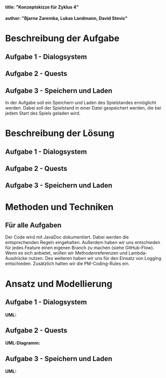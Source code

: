 #### title: "Konzeptskizze für Zyklus 4"

#### author: "Bjarne Zaremba, Lukas Landmann, David Stevic"

# Beschreibung der Aufgabe

## Aufgabe 1 - Dialogsystem



## Aufgabe 2 - Quests



## Aufgabe 3 - Speichern und Laden

In der Aufgabe soll ein Speichern und Laden des Spielstandes ermöglicht werden. Dabei soll der Spielstand in einer Datei gespeichert werden, die bei jedem Start des Spiels geladen wird.



# Beschreibung der Lösung

## Aufgabe 1 - Dialogsystem



## Aufgabe 2 - Quests



## Aufgabe 3 - Speichern und Laden



# Methoden und Techniken

## Für alle Aufgaben

Der Code wird mit JavaDoc dokumentiert. Dabei werden die entsprechenden Regeln eingehalten. Außerdem haben wir uns
entschieden für jedes Feature einen eigenen Branch zu machen (siehe GitHub-Flow). Wenn es sich anbietet, wollen wir
Methodenreferenzen und Lambda-Ausdrücke nutzen. Des weiteren haben wir uns für den Einsatz von Logging entschieden.
Zusätzlich halten wir die PM-Coding-Rules ein.

# Ansatz und Modellierung

## Aufgabe 1 - Dialogsystem


#### UML:



## Aufgabe 2 - Quests


#### UML-Diagramm:



## Aufgabe 3 - Speichern und Laden


#### UML:


